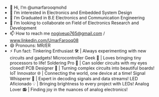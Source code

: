 - 👋 Hi, I’m @umarfarooqmohd
- 👀 I’m interested in Electronics and Embedded System Design
- 🌱 I’m Graduated in B.E Electronics and Communication Engineering
- 💞️ I’m looking to collaborate on Field of Electronics Research and Development
- 📫 How to reach me nogiveup765@gmail.com / www.linkedin.com/UmarFarooq08
- 😄 Pronouns: MR/ER
- ⚡ Fun fact:
Tinkering Enthusiast 🛠️ | Always experimenting with new circuits and gadgets!
Microcontroller Geek 🤖 | Loves bringing tiny processors to life!
Soldering Pro 🔧 | Can solder circuits with my eyes closed!
PCB Designer 🎨 | Turning complex circuits into beautiful boards!
IoT Innovator 🌐 | Connecting the world, one device at a time!
Signal Whisperer 📡 | Expert in decoding signals and data streams!
LED Aficionado 💡 | Bringing brightness to every project with LEDs!
Analog Lover 📻 | Finding joy in the nuances of analog electronics!


<!---
umarfarooqmohd/umarfarooqmohd is a ✨ special ✨ repository because its `README.md` (this file) appears on your GitHub profile.
You can click the Preview link to take a look at your changes.
--->
